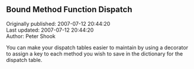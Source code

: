 ## Bound Method Function Dispatch  
Originally published: 2007-07-12 20:44:20  
Last updated: 2007-07-12 20:44:20  
Author: Peter Shook  
  
You can make your dispatch tables easier to maintain by using a decorator to assign a key to each method you wish to save in the dictionary for the dispatch table.